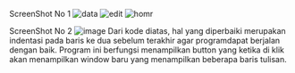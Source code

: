ScreenShot No 1
![data](https://user-images.githubusercontent.com/58464121/120757955-6f8a2980-c53b-11eb-8be2-6f5ed61abe0e.PNG)
![edit](https://user-images.githubusercontent.com/58464121/120757960-7153ed00-c53b-11eb-8224-04095f2149b4.PNG)
![homr](https://user-images.githubusercontent.com/58464121/120757964-71ec8380-c53b-11eb-8fde-90af0791a375.PNG)

ScreenShot No 2
![image](https://user-images.githubusercontent.com/58464121/120759143-e5db5b80-c53c-11eb-80d5-1bd021c13c50.png)
Dari kode diatas, hal yang diperbaiki merupakan indentasi pada baris ke dua sebelum terakhir agar programdapat berjalan dengan baik. Program ini berfungsi menampilkan button yang ketika di klik akan menampilkan window baru yang menampilkan beberapa baris tulisan.
